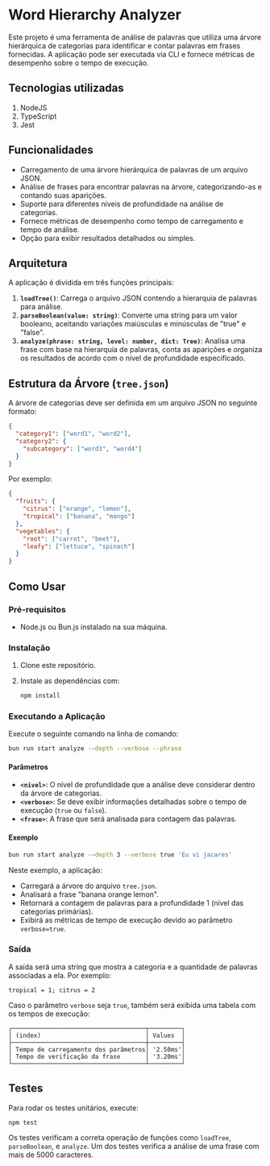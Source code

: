# Word Hierarchy Analyzer

Este projeto é uma ferramenta de análise de palavras que utiliza uma árvore hierárquica de categorias para identificar e contar palavras em frases fornecidas. A aplicação pode ser executada via CLI e fornece métricas de desempenho sobre o tempo de execução.

## Tecnologias utilizadas

1. NodeJS
2. TypeScript
3. Jest

## Funcionalidades

- Carregamento de uma árvore hierárquica de palavras de um arquivo JSON.
- Análise de frases para encontrar palavras na árvore, categorizando-as e contando suas aparições.
- Suporte para diferentes níveis de profundidade na análise de categorias.
- Fornece métricas de desempenho como tempo de carregamento e tempo de análise.
- Opção para exibir resultados detalhados ou simples.

## Arquitetura

A aplicação é dividida em três funções principais:

1. **`loadTree()`**: Carrega o arquivo JSON contendo a hierarquia de palavras para análise.
2. **`parseBoolean(value: string)`**: Converte uma string para um valor booleano, aceitando variações maiúsculas e minúsculas de "true" e "false".
3. **`analyze(phrase: string, level: number, dict: Tree)`**: Analisa uma frase com base na hierarquia de palavras, conta as aparições e organiza os resultados de acordo com o nível de profundidade especificado.

## Estrutura da Árvore (`tree.json`)

A árvore de categorias deve ser definida em um arquivo JSON no seguinte formato:

```json
{
  "category1": ["word1", "word2"],
  "category2": {
    "subcategory": ["word3", "word4"]
  }
}
```

Por exemplo:

```json
{
  "fruits": {
    "citrus": ["orange", "lemon"],
    "tropical": ["banana", "mango"]
  },
  "vegetables": {
    "root": ["carrot", "beet"],
    "leafy": ["lettuce", "spinach"]
  }
}
```

## Como Usar

### Pré-requisitos

- Node.js ou Bun.js instalado na sua máquina.

### Instalação

1. Clone este repositório.
2. Instale as dependências com:

   ```bash
   npm install
   ```

### Executando a Aplicação

Execute o seguinte comando na linha de comando:

```bash
bun run start analyze -–depth --verbose --phrase
```

#### Parâmetros

- **`<nivel>`**: O nível de profundidade que a análise deve considerar dentro da árvore de categorias.
- **`<verbose>`**: Se deve exibir informações detalhadas sobre o tempo de execução (`true` ou `false`).
- **`<frase>`**: A frase que será analisada para contagem das palavras.

#### Exemplo

```bash
bun run start analyze -–depth 3 --verbose true 'Eu vi jacares'
```

Neste exemplo, a aplicação:

- Carregará a árvore do arquivo `tree.json`.
- Analisará a frase "banana orange lemon".
- Retornará a contagem de palavras para a profundidade 1 (nível das categorias primárias).
- Exibirá as métricas de tempo de execução devido ao parâmetro `verbose=true`.

### Saída

A saída será uma string que mostra a categoria e a quantidade de palavras associadas a ela. Por exemplo:

```
tropical = 1; citrus = 2
```

Caso o parâmetro `verbose` seja `true`, também será exibida uma tabela com os tempos de execução:

```
┌─────────────────────────────────────┬─────────┐
│ (index)                             │ Values  │
├─────────────────────────────────────┼─────────┤
│ Tempo de carregamento dos parâmetros│ '2.50ms'│
│ Tempo de verificação da frase       │ '3.20ms'│
└─────────────────────────────────────┴─────────┘
```

## Testes

Para rodar os testes unitários, execute:

```bash
npm test
```

Os testes verificam a correta operação de funções como `loadTree`, `parseBoolean`, e `analyze`. Um dos testes verifica a análise de uma frase com mais de 5000 caracteres.
